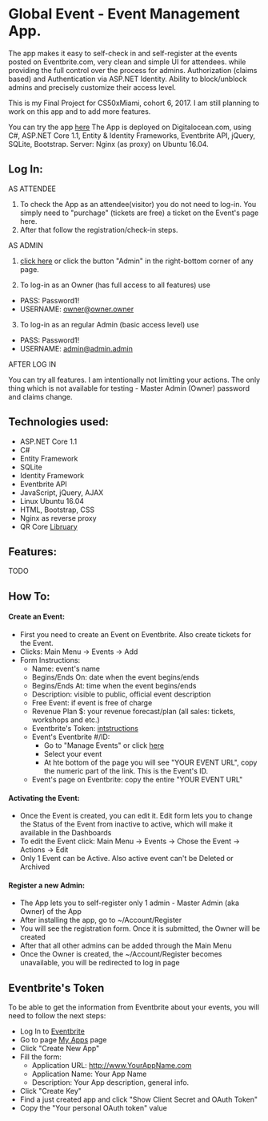 # Global Event - Event Management App.
The app makes it easy to self-check in and self-register at the events posted on Eventbrite.com, very clean and simple UI for attendees. while providing the full control over the process for admins.
Authorization (claims based) and Authentication via ASP.NET Identity. Ability to block/unblock admins and precisely customize their access level.

This is my Final Project for CS50xMiami, cohort 6, 2017. I am still planning to work on this app and to add more features.

You can try the app [here](http://ge.jackrus.us)
The App is deployed on Digitalocean.com, using C#, ASP.NET Core 1.1, Entity & Identity Frameworks, Eventbrite API, jQuery, SQLite, Bootstrap. Server: Nginx (as proxy) on Ubuntu 16.04. 

## Log In:

AS ATTENDEE

1. To check the App as an attendee(visitor) you do not need to log-in. You simply need to "purchage" (tickets are free) a ticket on the Event's page here.
2. After that follow the registration/check-in steps.

AS ADMIN
1. [click here](http://ge.jackrus.us/Account/Login) or click the button "Admin" in the right-bottom corner of any page.  

2. To log-in as an Owner (has full access to all features) use
* PASS: Password1!
* USERNAME: owner@owner.owner
3. To log-in as an regular Admin (basic access level) use
* PASS: Password1!
* USERNAME: admin@admin.admin

AFTER LOG IN

You can try all features. I am intentionally not limitting your actions. The only thing which is not available for testing - Master Admin (Owner) password and claims change.  

## Technologies used:

*   ASP.NET Core 1.1
*   C#
*   Entity Framework 
*	SQLite
*	Identity Framework
*   Eventbrite API
*   JavaScript, jQuery, AJAX
*   Linux Ubuntu 16.04
*   HTML, Bootstrap, CSS
*   Nginx as reverse proxy
*   QR Core [Libruary](http://jeromeetienne.github.io/jquery-qrcode/)

## Features:

TODO

## How To:

#### Create an Event:

- First you need to create an Event on Eventbrite. Also create tickets for the Event.
- Clicks: Main Menu -> Events -> Add
- Form Instructions: 
  - Name: event's name
  - Begins/Ends On: date when the event begins/ends
  - Begins/Ends At: time when the event begins/ends
  - Description: visible to public, official event description
  - Free Event: if event is free of charge
  - Revenue Plan $: your revenue forecast/plan (all sales: tickets, workshops and etc.) 
  - Eventbrite's Token: [intstructions](#Eventbrite)
  - Event's Eventbrite #/ID: 
    - Go to "Manage Events" or click [here](https://www.eventbrite.com/myevents/)
    - Select your event
    - At hte bottom of the page you will see "YOUR EVENT URL", copy the numeric part of the link. This is the Event's ID.
  - Event's page on Eventbrite: copy the entire "YOUR EVENT URL"
  
#### Activating the Event:
- Once the Event is created, you can edit it. Edit form lets you to change the Status of the Event from inactive to active, which will make it available in the Dashboards
- To edit the Event click: Main Menu -> Events -> Chose the Event -> Actions -> Edit
- Only 1 Event can be Active. Also active event can't be Deleted or Archived
   
#### Register a new Admin:
- The App lets you to self-register only 1 admin - Master Admin (aka Owner) of the App
- After installing the app, go to ~/Account/Register
- You will see the registration form. Once it is submitted, the Owner will be created
- After that all other admins can be added through the Main Menu
- Once the Owner is created, the ~/Account/Register becomes unavailable, you will be redirected to log in page

## Eventbrite's Token
To be able to get the information from Eventbrite about your events, you will need to follow the next steps:
  - Log In to [Eventbrite](https://www.eventbrite.com)
  - Go to page [My Apps](https://www.eventbrite.com/myaccount/apps/) page
  - Click "Create New App"
  - Fill the form:
    - Application URL: http://www.YourAppName.com
    - Application Name: Your App Name
    - Description: Your App description, general info.
  - Click "Create Key"
  - Find a just created app and click "Show Client Secret and OAuth Token"
  - Copy the "Your personal OAuth token" value